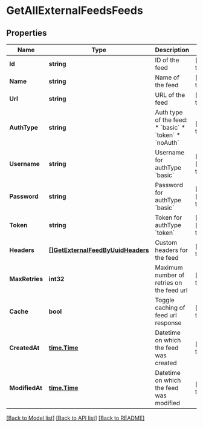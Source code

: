 # GetAllExternalFeedsFeeds

## Properties
Name | Type | Description | Notes
------------ | ------------- | ------------- | -------------
**Id** | **string** | ID of the feed | [default to null]
**Name** | **string** | Name of the feed | [default to null]
**Url** | **string** | URL of the feed | [default to null]
**AuthType** | **string** | Auth type of the feed: * &#x60;basic&#x60; * &#x60;token&#x60; * &#x60;noAuth&#x60;  | [default to null]
**Username** | **string** | Username for authType &#x60;basic&#x60; | [optional] [default to null]
**Password** | **string** | Password for authType &#x60;basic&#x60; | [optional] [default to null]
**Token** | **string** | Token for authType &#x60;token&#x60; | [optional] [default to null]
**Headers** | [**[]GetExternalFeedByUuidHeaders**](getExternalFeedByUUID_headers.md) | Custom headers for the feed | [default to null]
**MaxRetries** | **int32** | Maximum number of retries on the feed url | [default to null]
**Cache** | **bool** | Toggle caching of feed url response | [default to null]
**CreatedAt** | [**time.Time**](time.Time.md) | Datetime on which the feed was created | [default to null]
**ModifiedAt** | [**time.Time**](time.Time.md) | Datetime on which the feed was modified | [default to null]

[[Back to Model list]](../README.md#documentation-for-models) [[Back to API list]](../README.md#documentation-for-api-endpoints) [[Back to README]](../README.md)


